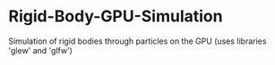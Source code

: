 # Rigid-Body-GPU-Simulation
Simulation of rigid bodies through particles on the GPU
(uses libraries 'glew' and 'glfw')
